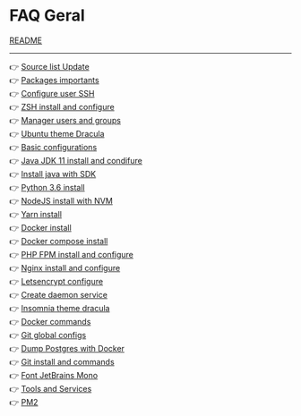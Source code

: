 # FAQ Geral

[README](./README.md)

<hr />

👉 [Source list Update](./geral/source-list-update.md)<br />
👉 [Packages importants](./geral/packages-importants.md)<br />
👉 [Configure user SSH](./geral/configure-user-ssh.md)<br />
👉 [ZSH install and configure](./geral/zsh-install-and-configure.md)<br />
👉 [Manager users and groups](./geral/manager-users-and-groups.md)<br />
👉 [Ubuntu theme Dracula](./geral/ubuntu-theme-dracula.md)<br />
👉 [Basic configurations](./geral/basic-configurations.md)<br />
👉 [Java JDK 11 install and condifure](./geral/java-jdk-11-install-and-configure.md)<br />
👉 [Install java with SDK](./geral/install-java-with-sdk.md)<br />
👉 [Python 3.6 install](./geral/python-3.6-install.md)<br />
👉 [NodeJS install with NVM](./geral/nodejs-install-with-nvm.md)<br />
👉 [Yarn install](./geral/yarn-install.md)<br />
👉 [Docker install](./geral/docker-install.md)<br />
👉 [Docker compose install](./geral/docker-compose-install.md)<br />
👉 [PHP FPM install and configure](./geral/php-fpm-install-and-configure.md)<br />
👉 [Nginx install and configure](./geral/nginx-install-and-configure.md)<br />
👉 [Letsencrypt configure](./geral/letsencrypt-configure.md)<br />
👉 [Create daemon service](./geral/create-daemon-service-spring-boot.md)<br />
👉 [Insomnia theme dracula](./geral/insomnia-theme-dracula.md)<br />
👉 [Docker commands](./geral/docker-commands.md)<br />
👉 [Git global configs](./geral/git-global-configs.md)<br />
👉 [Dump Postgres with Docker](./geral/dump-postgres-docker.md)<br />
👉 [Git install and commands](./geral/git-install-and-commands.md)<br />
👉 [Font JetBrains Mono](./geral/font-jetbrains-mono.md)<br />
👉 [Tools and Services](./geral/tools-and-services.md)<br />
👉 [PM2](./geral/pm2.md)
